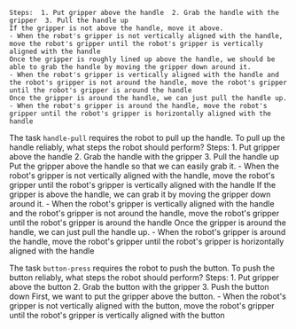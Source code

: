 
    Steps:  1. Put gripper above the handle  2. Grab the handle with the gripper  3. Pull the handle up
    If the gripper is not above the handle, move it above.
    - When the robot's gripper is not vertically aligned with the handle, move the robot's gripper until the robot's gripper is vertically aligned with the handle
    Once the gripper is roughly lined up above the handle, we should be able to grab the handle by moving the gripper down around it.
    - When the robot's gripper is vertically aligned with the handle and the robot's gripper is not around the handle, move the robot's gripper until the robot's gripper is around the handle
    Once the gripper is around the handle, we can just pull the handle up.
    - When the robot's gripper is around the handle, move the robot's gripper until the robot's gripper is horizontally aligned with the handle

The task `handle-pull` requires the robot to pull up the handle.
To pull up the handle reliably, what steps the robot should perform?
    Steps:  1. Put gripper above the handle  2. Grab the handle with the gripper  3. Pull the handle up
    Put the gripper above the handle so that we can easily grab it.
    - When the robot's gripper is not vertically aligned with the handle, move the robot's gripper until the robot's gripper is vertically aligned with the handle
    If the gripper is above the handle, we can grab it by moving the gripper down around it.
    - When the robot's gripper is vertically aligned with the handle and the robot's gripper is not around the handle, move the robot's gripper until the robot's gripper is around the handle
    Once the gripper is around the handle, we can just pull the handle up.
    - When the robot's gripper is around the handle, move the robot's gripper until the robot's gripper is horizontally aligned with the handle

The task `button-press` requires the robot to push the button.
To push the button reliably, what steps the robot should perform?
    Steps:  1. Put gripper above the button  2. Grab the button with the gripper  3. Push the button down
    First, we want to put the gripper above the button.
    - When the robot's gripper is not vertically aligned with the button, move the robot's gripper until the robot's gripper is vertically aligned with the button
   